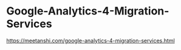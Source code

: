 # Google-Analytics-4-Migration-Services
https://meetanshi.com/google-analytics-4-migration-services.html
